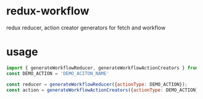 # redux-workflow

redux reducer, action creator generators for fetch and workflow

# usage

```javascript
import { generateWorkflowReducer, generateWorkflowActionCreators } from '@isildur/redux-helpers';
const DEMO_ACTION = 'DEMO_ACITON_NAME'

const reducer = generateWorkflowReducer({actionType: DEMO_ACTION});
const action = generateWorkflowActionCreators({actionType: DEMO_ACTION});
```